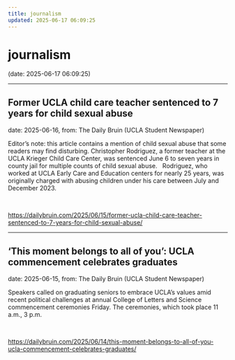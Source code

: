 ```yaml
---
title: journalism
updated: 2025-06-17 06:09:25
---
```


# journalism

(date: 2025-06-17 06:09:25)

---

## Former UCLA child care teacher sentenced to 7 years for child sexual abuse

date: 2025-06-16, from: The Daily Bruin (UCLA Student Newspaper)

Editor’s note: this article contains a mention of child sexual abuse that some readers may find disturbing.
Christopher Rodriguez, a former teacher at the UCLA Krieger Child Care Center, was sentenced June 6 to seven years in county jail for multiple counts of child sexual abuse.&#160;&#160;
Rodriguez, who worked at UCLA Early Care and Education centers for nearly 25 years, was originally charged with abusing children under his care between July and December 2023. 

<br> 

<https://dailybruin.com/2025/06/15/former-ucla-child-care-teacher-sentenced-to-7-years-for-child-sexual-abuse/>

---

## ‘This moment belongs to all of you’: UCLA commencement celebrates graduates

date: 2025-06-15, from: The Daily Bruin (UCLA Student Newspaper)

Speakers called on graduating seniors to embrace UCLA&#8217;s values amid recent political challenges at annual College of Letters and Science commencement ceremonies Friday.
The ceremonies, which took place 11 a.m., 3 p.m. 

<br> 

<https://dailybruin.com/2025/06/14/this-moment-belongs-to-all-of-you-ucla-commencement-celebrates-graduates/>

